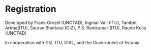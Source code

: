 # Registration

Developed by Frank Grozel (UNCTAD), Ingmar Vali (ITU), Tambet Artma(ITU), Saurav Bhattarai (GIZ), P.S. Ramkumar (ITU), Rauno Kulla (UNCTAD)

In cooperation with GIZ, ITU, DIAL, and the Government of Estonia
